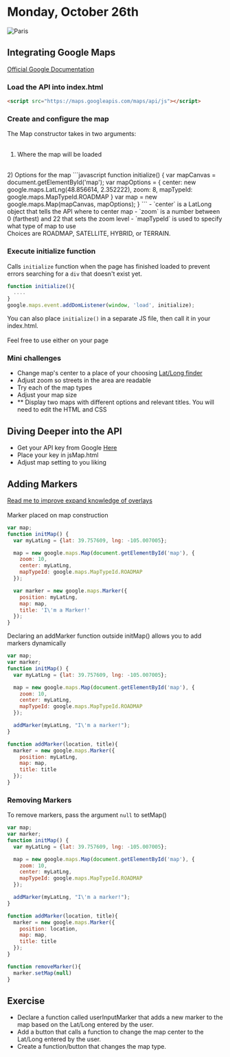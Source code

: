 # Monday, October 26th

![Paris](/paris.jpg)

## Integrating Google Maps
[Official Google Documentation]("https://developers.google.com/maps/tutorials/fundamentals/adding-a-google-map")

### Load the API into index.html
```html
<script src="https://maps.googleapis.com/maps/api/js"></script>
```

### Create and configure the map
The Map constructor takes in two arguments:
<br>
<br>
1) Where the map will be loaded
<br>
2) Options for the map
```javascript
function initialize() {
  var mapCanvas = document.getElementById('map');
  var mapOptions = {
    center: new google.maps.LatLng(48.856614, 2.352222),
    zoom: 8,
    mapTypeId: google.maps.MapTypeId.ROADMAP
  }
  var map = new google.maps.Map(mapCanvas, mapOptions);
}
```
- `center` is a LatLong object that tells the API where to center map
- `zoom` is a number between 0 (farthest) and 22 that sets the zoom level
- `mapTypeId` is used to specify what type of map to use
<br>
Choices are ROADMAP, SATELLITE, HYBRID, or TERRAIN.

### Execute initialize function
Calls `initialize` function when the page has finished loaded to prevent errors searching for a `div` that doesn't exist yet.
```javascript
function initialize(){
  ....
}
google.maps.event.addDomListener(window, 'load', initialize);
```
You can also place `initialize()` in a separate JS file, then call it in your index.html.
<br>
<br>
Feel free to use either on your page

### Mini challenges
- Change map's center to a place of your choosing
[Lat/Long finder]("http://www.latlong.net/")
- Adjust zoom so streets in the area are readable
- Try each of the map types
- Adjust your map size
- ** Display two maps with different options and relevant titles. You will need to edit the HTML and CSS

## Diving Deeper into the API
- Get your API key from Google [Here]("https://developers.google.com/maps/documentation/javascript/get-api-key")
- Place your key in jsMap.html
- Adjust map setting to you liking

## Adding Markers

[Read me to improve expand knowledge of overlays]("https://developers.google.com/maps/documentation/javascript/overlays")
<br>
<br>
Marker placed on map construction
```javascript
var map;
function initMap() {
  var myLatLng = {lat: 39.757609, lng: -105.007005};

  map = new google.maps.Map(document.getElementById('map'), {
    zoom: 10,
    center: myLatLng,
    mapTypeId: google.maps.MapTypeId.ROADMAP
  });

  var marker = new google.maps.Marker({
    position: myLatLng,
    map: map,
    title: 'I\'m a Marker!'
  });
}
```
Declaring an addMarker function outside initMap() allows you to add markers dynamically
```javascript
var map;
var marker;
function initMap() {
  var myLatLng = {lat: 39.757609, lng: -105.007005};

  map = new google.maps.Map(document.getElementById('map'), {
    zoom: 10,
    center: myLatLng,
    mapTypeId: google.maps.MapTypeId.ROADMAP
  });

  addMarker(myLatLng, "I\'m a marker!");
}

function addMarker(location, title){
  marker = new google.maps.Marker({
    position: myLatLng,
    map: map,
    title: title
  });
}
```

### Removing Markers
To remove markers, pass the argument `null` to setMap()
```javascript
var map;
var marker;
function initMap() {
  var myLatLng = {lat: 39.757609, lng: -105.007005};

  map = new google.maps.Map(document.getElementById('map'), {
    zoom: 10,
    center: myLatLng,
    mapTypeId: google.maps.MapTypeId.ROADMAP
  });

  addMarker(myLatLng, "I\'m a marker!");
}

function addMarker(location, title){
  marker = new google.maps.Marker({
    position: location,
    map: map,
    title: title
  });
}

function removeMarker(){
  marker.setMap(null)
}
```

## Exercise
- Declare a function called userInputMarker that adds a new marker to the map based on the Lat/Long entered by the user.
- Add a button that calls a function to change the map center to the Lat/Long entered by the user.
- Create a function/button that changes the map type.
